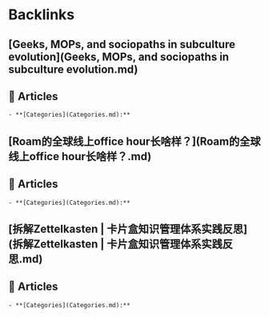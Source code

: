 
# Backlinks
## [Geeks, MOPs, and sociopaths in subculture evolution](Geeks, MOPs, and sociopaths in subculture evolution.md)

## 📜 Articles
    - **[Categories](Categories.md):**

## [Roam的全球线上office hour长啥样？](Roam的全球线上office hour长啥样？.md)

## 📜 Articles
    - **[Categories](Categories.md):**

## [拆解Zettelkasten | 卡片盒知识管理体系实践反思](拆解Zettelkasten | 卡片盒知识管理体系实践反思.md)

## 📜 Articles
    - **[Categories](Categories.md):**

